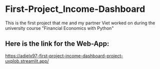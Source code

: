 # First-Project_Income-Dashboard
This is the first project that me and my partner Viet worked on during the university course "Financial Economics with Python"

## Here is the link for the Web-App: 
https://adielx97-first-project-income-dashboard-project-uxplob.streamlit.app/

